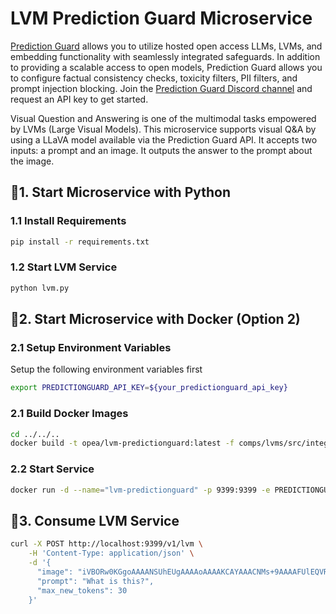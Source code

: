# LVM Prediction Guard Microservice

[Prediction Guard](https://docs.predictionguard.com) allows you to utilize hosted open access LLMs, LVMs, and embedding functionality with seamlessly integrated safeguards. In addition to providing a scalable access to open models, Prediction Guard allows you to configure factual consistency checks, toxicity filters, PII filters, and prompt injection blocking. Join the [Prediction Guard Discord channel](https://discord.gg/TFHgnhAFKd) and request an API key to get started.

Visual Question and Answering is one of the multimodal tasks empowered by LVMs (Large Visual Models). This microservice supports visual Q&A by using a LLaVA model available via the Prediction Guard API. It accepts two inputs: a prompt and an image. It outputs the answer to the prompt about the image.

## 🚀1. Start Microservice with Python

### 1.1 Install Requirements

```bash
pip install -r requirements.txt
```

### 1.2 Start LVM Service

```bash
python lvm.py
```

## 🚀2. Start Microservice with Docker (Option 2)

### 2.1 Setup Environment Variables

Setup the following environment variables first

```bash
export PREDICTIONGUARD_API_KEY=${your_predictionguard_api_key}
```

### 2.1 Build Docker Images

```bash
cd ../../..
docker build -t opea/lvm-predictionguard:latest -f comps/lvms/src/integrations/dependency/predictionguard/Dockerfile .
```

### 2.2 Start Service

```bash
docker run -d --name="lvm-predictionguard" -p 9399:9399 -e PREDICTIONGUARD_API_KEY=$PREDICTIONGUARD_API_KEY opea/lvm-predictionguard:latest
```

## 🚀3. Consume LVM Service

```bash
curl -X POST http://localhost:9399/v1/lvm \
    -H 'Content-Type: application/json' \
    -d '{
      "image": "iVBORw0KGgoAAAANSUhEUgAAAAoAAAAKCAYAAACNMs+9AAAAFUlEQVR42mP8/5+hnoEIwDiqkL4KAcT9GO0U4BxoAAAAAElFTkSuQmCC",
      "prompt": "What is this?",
      "max_new_tokens": 30
    }'
```
